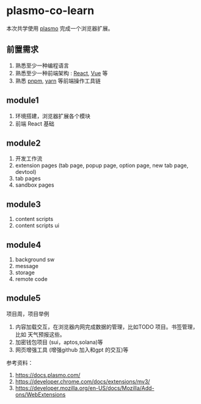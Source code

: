 # plasmo-co-learn

本次共学使用 [plasmo](https://docs.plasmo.com/) 完成一个浏览器扩展。

## 前置需求

1. 熟悉至少一种编程语言
2. 熟悉至少一种前端架构 : [React](https://react.dev/), [Vue](https://vuejs.org/guide/introduction.html) 等
3. 熟悉 [pnpm](https://pnpm.io/), [yarn](https://yarnpkg.com/cli)  等前端操作工具链

## module1

1. 环境搭建，浏览器扩展各个模块
2. 前端 React 基础

## module2

1. 开发工作流
2. extension pages (tab page, popup page, option page, new tab page, devtool)
3. tab pages
4. sandbox pages

## module3

1. content scripts
2. content scripts ui

## module4

1. background sw
2. message
3. storage
4. remote code

## module5

项目周，项目举例

1. 内容加载交互，在浏览器内网完成数据的管理，比如TODO 项目。书签管理，比如 天气预报这些。
2. 加密钱包项目 (sui，aptos,solana)等
3. 网页增强工具 (增强github 加入和gpt 的交互)等

参考资料：

1. <https://docs.plasmo.com/>
2. <https://developer.chrome.com/docs/extensions/mv3/>
3. <https://developer.mozilla.org/en-US/docs/Mozilla/Add-ons/WebExtensions>
